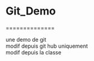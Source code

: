 # Git_Demo 
==============


une demo de git <br>
modif depuis git hub uniquement <br>
modif depuis la classe 
